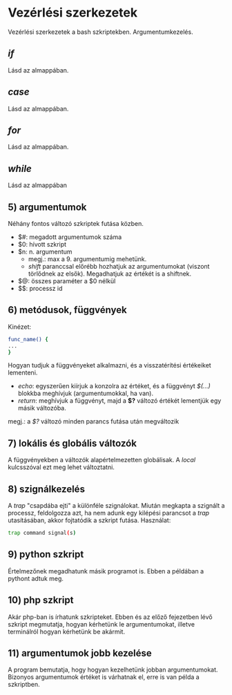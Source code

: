 # Vezérlési szerkezetek

Vezérlési szerkezetek a bash szkriptekben. Argumentumkezelés.

## *if*
Lásd az almappában.

## *case*
Lásd az almappában.

## *for*
Lásd az almappában.

## *while*
Lásd az almappában

## 5) argumentumok
Néhány fontos változó szkriptek futása közben.
- $#: megadott argumentumok száma
- $0: hívott szkript
- $n: n. argumentum
  - megj.: max a 9. argumentumig mehetünk.
  - *shift* paranccsal előrébb hozhatjuk az argumentumokat (viszont törlődnek az elsők). Megadhatjuk az értékét is a shiftnek.
- $@: összes paraméter a $0 nélkül
- $$: processz id

## 6) metódusok, függvények
Kinézet:
```bash
func_name() {
...
}
```
Hogyan tudjuk a függvényeket alkalmazni, és a visszatérítési értékeiket lementeni.
- *echo*: egyszerűen kiírjuk a konzolra az értéket, és a függvényt *$(...)* blokkba meghívjuk (argumentumokkal, ha van).
- *return*: meghívjuk a függvényt, majd a **$?** változó értékét lementjük egy másik változóba.

megj.: a *$?* változó minden parancs futása után megváltozik

## 7) lokális és globális változók
A függvényekben a változók alapértelmezetten globálisak. A *local* kulcsszóval ezt meg lehet változtatni.

## 8) szignálkezelés
A *trap* "csapdába ejti" a különféle szignálokat. Miután megkapta a szignált a processz, feldolgozza azt, ha nem adunk egy kilépési parancsot a *trap* utasításában, akkor fojtatódik a szkript futása.
Használat:
```bash
trap command signal(s)
```

## 9) python szkript
Értelmezőnek megadhatunk másik programot is. Ebben a példában a pythont adtuk meg.

## 10) php szkript
Akár php-ban is írhatunk szkripteket. Ebben és az előző fejezetben lévő szkript megmutatja, hogyan kérhetünk le argumentumokat, illetve terminálról hogyan kérhetünk be akármit.

## 11) argumentumok jobb kezelése
A program bemutatja, hogy hogyan kezelhetünk jobban argumentumokat. Bizonyos argumentumok értéket is várhatnak el, erre is van példa a szkriptben.
